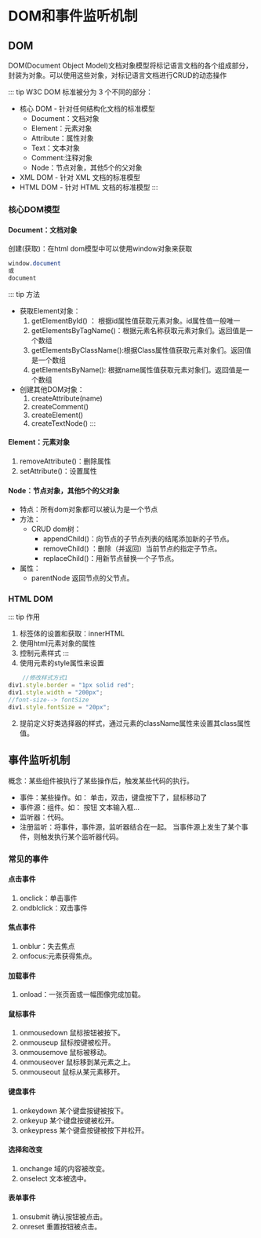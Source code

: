 # DOM和事件监听机制
## DOM
DOM(Document Object Model)文档对象模型将标记语言文档的各个组成部分，封装为对象。可以使用这些对象，对标记语言文档进行CRUD的动态操作
	
::: tip W3C DOM 标准被分为 3 个不同的部分：
* 核心 DOM - 针对任何结构化文档的标准模型
    * Document：文档对象
    * Element：元素对象
    * Attribute：属性对象
    * Text：文本对象
    * Comment:注释对象
    * Node：节点对象，其他5个的父对象
* XML DOM - 针对 XML 文档的标准模型
* HTML DOM - 针对 HTML 文档的标准模型
:::

### 核心DOM模型
#### Document：文档对象
创建(获取)：在html dom模型中可以使用window对象来获取
```css
window.document
或
document
```
::: tip 方法
- 获取Element对象：
  1. getElementById()	： 根据id属性值获取元素对象。id属性值一般唯一
  2. getElementsByTagName()：根据元素名称获取元素对象们。返回值是一个数组
  3. getElementsByClassName():根据Class属性值获取元素对象们。返回值是一个数组
  4. getElementsByName(): 根据name属性值获取元素对象们。返回值是一个数组
- 创建其他DOM对象：
  1. createAttribute(name)
  2. createComment()
  3. createElement()
  4. createTextNode()
:::
#### Element：元素对象
1. removeAttribute()：删除属性
2. setAttribute()：设置属性
#### Node：节点对象，其他5个的父对象
* 特点：所有dom对象都可以被认为是一个节点
* 方法：
    * CRUD dom树：
        * appendChild()：向节点的子节点列表的结尾添加新的子节点。
        * removeChild()	：删除（并返回）当前节点的指定子节点。
        * replaceChild()：用新节点替换一个子节点。
* 属性：
    * parentNode 返回节点的父节点。


### HTML DOM
::: tip 作用
1. 标签体的设置和获取：innerHTML
2. 使用html元素对象的属性
3. 控制元素样式
:::
1. 使用元素的style属性来设置
```js
    //修改样式方式1
div1.style.border = "1px solid red";
div1.style.width = "200px";
//font-size--> fontSize
div1.style.fontSize = "20px";
```
2. 提前定义好类选择器的样式，通过元素的className属性来设置其class属性值。


## 事件监听机制
概念：某些组件被执行了某些操作后，触发某些代码的执行。	

* 事件：某些操作。如： 单击，双击，键盘按下了，鼠标移动了
* 事件源：组件。如： 按钮 文本输入框...
* 监听器：代码。
* 注册监听：将事件，事件源，监听器结合在一起。 当事件源上发生了某个事件，则触发执行某个监听器代码。


### 常见的事件
#### 点击事件
1. onclick：单击事件
2. ondblclick：双击事件
#### 焦点事件
1. onblur：失去焦点
2. onfocus:元素获得焦点。

#### 加载事件
1. onload：一张页面或一幅图像完成加载。

#### 鼠标事件
1. onmousedown	鼠标按钮被按下。
2. onmouseup	鼠标按键被松开。
3. onmousemove	鼠标被移动。
4. onmouseover	鼠标移到某元素之上。
5. onmouseout	鼠标从某元素移开。
​			
#### 键盘事件
1. onkeydown	某个键盘按键被按下。	
2. onkeyup		某个键盘按键被松开。
3. onkeypress	某个键盘按键被按下并松开。

#### 选择和改变
1. onchange	域的内容被改变。
2. onselect	文本被选中。

#### 表单事件
1. onsubmit	确认按钮被点击。
2. onreset	重置按钮被点击。
